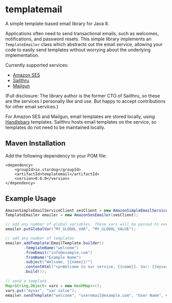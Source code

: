 # templatemail

A simple template-based email library for Java 8.

Applications often need to send transactional emails, such as welcomes, notifications, and password resets. This simple library implements an `TemplateEmailer` class which abstracts out the email service, allowing your code to easily send templates without worrying about the underlying implementation.

Currently supported services:
  * [Amazon SES](https://aws.amazon.com/ses/)
  * [Sailthru](https://getstarted.sailthru.com/)
  * [Mailgun](https://www.mailgun.com/)

(Full disclosure: The library author is the former CTO of Sailthru, so these are the services I personally like and use. But happy to accept contributions for other email services.)

For Amazon SES and Mailgun, email templates are stored locally, using [Handlebars](http://handlebarsjs.com/) templates. Sailthru hosts email templates on the service, so templates do not need to be maintained locally.

## Maven Installation

Add the following dependency to your POM file:

```
<dependency>
    <groupId>io.stardog</groupId>
    <artifactId>templatemail</artifactId>
    <version>0.6.0</version>
</dependency>
```

## Example Usage

```java
AmazonSimpleEmailServiceClient sesClient = new AmazonSimpleEmailServiceClient();
TemplateEmailer emailer = new AmazonSesEmailer(sesClient);

// add any number of global variables. These vars will be passed to every template automatically
emailer.putGlobalVar("MY_GLOBAL_VAR", "MY_GLOBAL_VALUE");

// add any number of templates
emailer.addTemplate(EmailTemplate.builder()
        .templateName("welcome")
        .fromEmail("info@example.com")
        .fromName("Example Name")
        .subject("Welcome, {{name}}!")
        .contentHtml("<p>Welcome to our service, {{name}}. Var: {{myvar}}</p>")
        .build());
        
// send a template
Map<String,Object> vars = new HashMap<>();
vars.put("myvar", "var value");
emailer.sendTemplate("welcome", "useremail@example.com", "User Name", vars);
```
